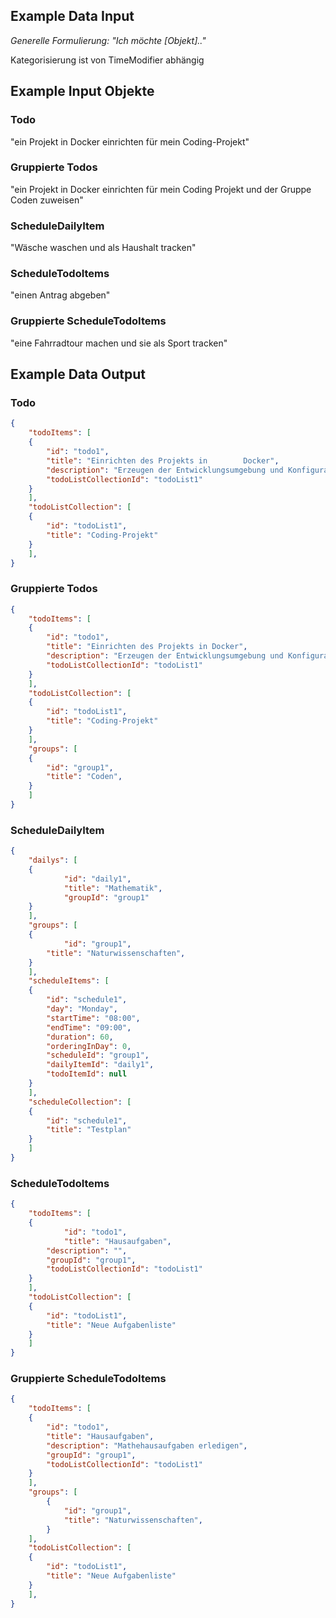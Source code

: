 ## Example Data Input
*Generelle Formulierung:*
*"Ich möchte [Objekt].."*

Kategorisierung ist von TimeModifier abhängig
## Example Input Objekte
### Todo
"ein Projekt in Docker einrichten für mein Coding-Projekt"
### Gruppierte Todos
"ein Projekt in Docker einrichten für mein Coding Projekt und der Gruppe Coden zuweisen"
### ScheduleDailyItem
"Wäsche waschen und als Haushalt tracken"
### ScheduleTodoItems
"einen Antrag abgeben"
### Gruppierte ScheduleTodoItems
"eine Fahrradtour machen und sie als Sport tracken"
## Example Data Output
### Todo
```json
{
    "todoItems": [
	{
	    "id": "todo1",
	    "title": "Einrichten des Projekts in        Docker",
	    "description": "Erzeugen der Entwicklungsumgebung und Konfiguration der Services",
	    "todoListCollectionId": "todoList1"
	}
    ],
    "todoListCollection": [
	{
	    "id": "todoList1",
	    "title": "Coding-Projekt"
	}
    ],
}
```
### Gruppierte Todos
```json
{
    "todoItems": [
	{
	    "id": "todo1",
	    "title": "Einrichten des Projekts in Docker",
	    "description": "Erzeugen der Entwicklungsumgebung und Konfiguration der Services",
	    "todoListCollectionId": "todoList1"
	}
    ],
    "todoListCollection": [
	{
	    "id": "todoList1",
	    "title": "Coding-Projekt"
	}
    ],
    "groups": [
	{
	    "id": "group1",
	    "title": "Coden",
	}
    ]
}
```
### ScheduleDailyItem
```json
{	
    "dailys": [
	{
            "id": "daily1",
            "title": "Mathematik",
            "groupId": "group1"
	}
    ],
    "groups": [
	{
            "id": "group1",
	    "title": "Naturwissenschaften",
	}
    ],
    "scheduleItems": [
	{
	    "id": "schedule1",
	    "day": "Monday",
	    "startTime": "08:00",
	    "endTime": "09:00",
	    "duration": 60,
	    "orderingInDay": 0,
	    "scheduleId": "group1",
	    "dailyItemId": "daily1",
	    "todoItemId": null
	}
    ],
    "scheduleCollection": [
	{
	    "id": "schedule1",
	    "title": "Testplan"
	}
    ]
}
```

### ScheduleTodoItems
```json
{
	"todoItems": [
	{
            "id": "todo1",
            "title": "Hausaufgaben",
	    "description": "",
	    "groupId": "group1",
	    "todoListCollectionId": "todoList1"
	}
    ],
    "todoListCollection": [
	{
	    "id": "todoList1",
	    "title": "Neue Aufgabenliste"
	}
    ]
}	
```

### Gruppierte ScheduleTodoItems
```json
{
    "todoItems": [
	{
	    "id": "todo1",
	    "title": "Hausaufgaben",
	    "description": "Mathehausaufgaben erledigen",
	    "groupId": "group1",
	    "todoListCollectionId": "todoList1"
	}
    ],
    "groups": [
        {
            "id": "group1",
            "title": "Naturwissenschaften",
        }
    ],
    "todoListCollection": [
	{
	    "id": "todoList1",
	    "title": "Neue Aufgabenliste"
	}
    ],
}	
```

